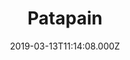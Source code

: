 ---
date: 2019-03-13T11:14:08.000Z
title: Patapain
latitude: 46.98057995174116
longitude: -0.19842666770520626
url: https://www.patapain.com
category: checkin
---